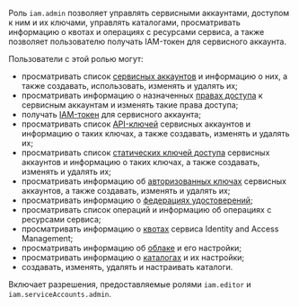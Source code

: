 Роль `iam.admin` позволяет управлять сервисными аккаунтами, доступом к ним и их ключами, управлять каталогами, просматривать информацию о квотах и операциях с ресурсами сервиса, а также позволяет пользователю получать IAM-токен для сервисного аккаунта.

Пользователи с этой ролью могут:
* просматривать список [сервисных аккаунтов](../../iam/concepts/users/accounts.md#sa) и информацию о них, а также создавать, использовать, изменять и удалять их;
* просматривать информацию о назначенных [правах доступа](../../iam/concepts/access-control/index.md) к сервисным аккаунтам и изменять такие права доступа;
* получать [IAM-токен](../../iam/concepts/authorization/iam-token.md) для сервисного аккаунта;
* просматривать список [API-ключей](../../iam/concepts/authorization/api-key.md) сервисных аккаунтов и информацию о таких ключах, а также создавать, изменять и удалять их;
* просматривать список [статических ключей доступа](../../iam/concepts/authorization/access-key.md) сервисных аккаунтов и информацию о таких ключах, а также создавать, изменять и удалять их;
* просматривать информацию об [авторизованных ключах](../../iam/concepts/authorization/key.md) сервисных аккаунтов, а также создавать, изменять и удалять их;
* просматривать информацию о [федерациях удостоверений](../../iam/concepts/federations.md);
* просматривать список операций и информацию об операциях с ресурсами сервиса;
* просматривать информацию о [квотах](../../iam/concepts/limits.md#iam-quotas) сервиса Identity and Access Management;
* просматривать информацию об [облаке](../../resource-manager/concepts/resources-hierarchy.md#cloud) и его настройки;
* просматривать информацию о [каталогах](../../resource-manager/concepts/resources-hierarchy.md#folder) и их настройки;
* создавать, изменять, удалять и настраивать каталоги.

Включает разрешения, предоставляемые ролями `iam.editor` и `iam.serviceAccounts.admin`.